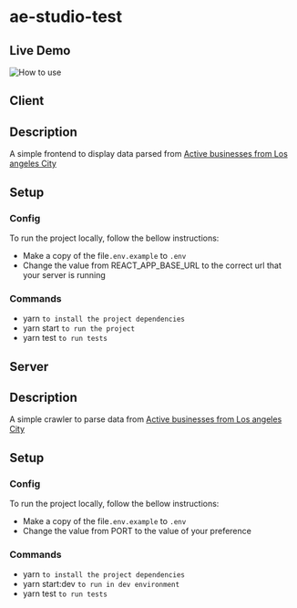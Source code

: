 # ae-studio-test

## Live Demo

![How to use](/assets/demo.gif)

## Client

## Description

A simple frontend to display data parsed from [Active businesses from Los angeles City](https://data.lacity.org/A-Prosperous-City/Listing-of-Active-Businesses/6rrh-rzua)


## Setup

### Config
To run the project locally, follow the bellow instructions:
  - Make a copy of the file`.env.example` to `.env`
  - Change the value from REACT_APP_BASE_URL to the correct url that your server is running
  
### Commands
 - yarn `to install the project dependencies`
 - yarn start `to run the project`
 - yarn test `to run tests`
 
## Server

## Description

A simple crawler to parse data from [Active businesses from Los angeles City](https://data.lacity.org/A-Prosperous-City/Listing-of-Active-Businesses/6rrh-rzua)


## Setup

### Config
To run the project locally, follow the bellow instructions:
  - Make a copy of the file`.env.example` to `.env`
  - Change the value from PORT to the value of your preference
  
### Commands
 - yarn `to install the project dependencies`
 - yarn start:dev `to run in dev environment`
 - yarn test `to run tests`
